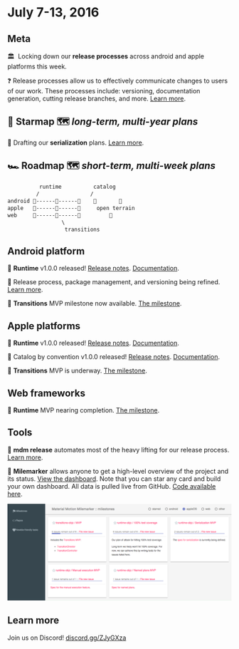 # July 7-13, 2016

## Meta

🏛  Locking down our **release processes** across android and apple platforms this week.

❓ Release processes allow us to effectively communicate changes to users of our work. These processes include: versioning, documentation generation, cutting release branches, and more. [Learn more](https://material-motion.gitbooks.io/material-motion-team/content/essentials/core_team_contributors/release_process.html).

## 🌟 Starmap 🗺 *long-term, multi-year plans*

📝 Drafting our **serialization** plans. [Learn more](https://material-motion.gitbooks.io/material-motion-starmap/content/specifications/serialization.html).

## 🏎 Roadmap 🗺 *short-term, multi-week plans*

              runtime          catalog
             /                /
    android 🎉------🚩------🚩    🌱       🌱
    apple   🎉------📝------🚩     open terrain
    web     📝------🚩------🚩         🌱
                     \
                      transitions

## Android platform

🎉 **Runtime** v1.0.0 released! [Release notes](https://github.com/material-motion/material-motion-runtime-android/releases/tag/1.0.0). [Documentation](https://material-motion.github.io/material-motion-runtime-android/).

📝 Release process, package management, and versioning being refined. [Learn more](https://github.com/material-motion/material-motion-team/tree/develop/generators/generator-mm-github/app/templates/android).

📝 **Transitions** MVP milestone now available. [The milestone](https://github.com/material-motion/material-motion-transitions-android/milestone/1).

## Apple platforms

🎉 **Runtime** v1.0.0 released! [Release notes](https://github.com/material-motion/material-motion-runtime-objc/releases/tag/v1.0.0). [Documentation](https://material-motion.github.io/material-motion-runtime-objc/).

🎉 Catalog by convention v1.0.0 released! [Release notes](https://github.com/material-foundation/cocoapods-catalog-by-convention/releases/tag/v1.0.1). [Documentation](https://material-foundation.github.io/cocoapods-catalog-by-convention/).

📝 **Transitions** MVP is underway. [The milestone](https://github.com/material-motion/material-motion-transitions-objc/milestone/1).

## Web frameworks

📝 **Runtime** MVP nearing completion. [The milestone](https://github.com/material-motion/material-motion-experiments-js/milestone/3).

## Tools

🎉 **mdm release** automates most of the heavy lifting for our release process. [Learn more](https://github.com/material-motion/material-motion-team/tree/develop/contributor_tools/release).

🎉 **Milemarker** allows anyone to get a high-level overview of the project and its status.
[View the dashboard](https://material-motion.github.io/material-motion-milemarker/?filterby=appleos). Note that you can star any card and build your own dashboard.
All data is pulled live from GitHub. [Code available here](https://github.com/material-motion/material-motion-milemarker).

![](../_assets/milemarker.png)

## Learn more

Join us on Discord! [discord.gg/ZJyGXza](https://discord.gg/ZJyGXza)
